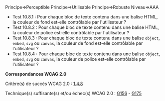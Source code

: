 Principe=>Perceptible
Principe=>Utilisable
Principe=>Robuste
Niveau=>AAA

*   Test 10.8.1 : Pour chaque bloc de texte contenu dans une balise HTML, la couleur de fond est-elle contrôlable par l'utilisateur ?
*   Test 10.8.2 : Pour chaque bloc de texte contenu dans une balise HTML, la couleur de police est-elle contrôlable par l'utilisateur ?
*   Test 10.8.3 : Pour chaque bloc de texte contenu dans une balise `object`, `embed`, `svg` ou `canvas`, la couleur de fond est-elle contrôlable par l'utilisateur ?
*   Test 10.8.4 : Pour chaque bloc de texte contenu dans une balise `object`, `embed`, `svg` ou `canvas`, la couleur de police est-elle contrôlable par l'utilisateur ?

**Correspondances WCAG 2.0**

Critère(s) de succès WCAG 2.0 : [1.4.8](http://www.w3.org/Translations/WCAG20-fr/#visual-audio-contrast-visual-presentation)

Technique(s) suffisante(s) et/ou échec(s) WCAG 2.0 : [G156](http://www.w3.org/TR/WCAG-TECHS/G156.html) - [G175](http://www.w3.org/TR/WCAG-TECHS/G175.html)
